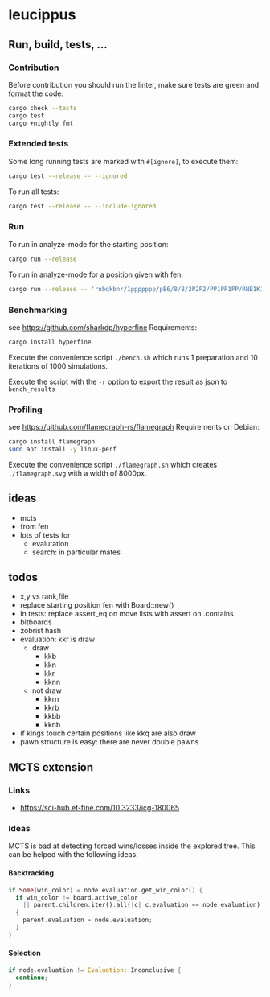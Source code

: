 # leucippus

## Run, build, tests, ...

### Contribution

Before contribution you should run the linter, make sure tests are green and
format the code:

```sh
cargo check --tests
cargo test
cargo +nightly fmt
```

### Extended tests

Some long running tests are marked with `#[ignore]`, to execute them:

```sh
cargo test --release -- --ignored
```

To run all tests:

```sh
cargo test --release -- --include-ignored
```

### Run

To run in analyze-mode for the starting position:

```sh
cargo run --release
```

To run in analyze-mode for a position given with fen:

```sh
cargo run --release -- 'rnbqkbnr/1ppppppp/pB6/8/8/2P2P2/PP1PP1PP/RNB1K1NR b KQkq - 0 1'
```

### Benchmarking

see https://github.com/sharkdp/hyperfine
Requirements:

```sh
cargo install hyperfine
```

Execute the convenience script `./bench.sh` which runs 1 preparation and 10
iterations of 1000 simulations.

Execute the script with the `-r` option to export the result as json to
`bench_results`

### Profiling

see https://github.com/flamegraph-rs/flamegraph
Requirements on Debian:

```sh
cargo install flamegraph
sudo apt install -y linux-perf
```

Execute the convenience script `./flamegraph.sh`
which creates `./flamegraph.svg` with a width of 8000px.

## ideas

- mcts
- from fen
- lots of tests for
  - evalutation
  - search: in particular mates

## todos

- x,y vs rank,file
- replace starting position fen with Board::new()
- in tests: replace assert_eq on move lists with assert on .contains
- bitboards
- zobrist hash
- evaluation: kkr is draw
  - draw
    - kkb
    - kkn
    - kkr
    - kknn
  - not draw
    - kkrn
    - kkrb
    - kkbb
    - kknb
- if kings touch certain positions like kkq are also draw
- pawn structure is easy: there are never double pawns

## MCTS extension

### Links

- https://sci-hub.et-fine.com/10.3233/icg-180065

### Ideas

MCTS is bad at detecting forced wins/losses inside the explored tree. This can
be helped with the following ideas.

#### Backtracking

```rs
if Some(win_color) = node.evaluation.get_win_color() {
  if win_color != board.active_color
    || parent.children.iter().all(|c| c.evaluation == node.evaluation)
  {
    parent.evaluation = node.evaluation;
  }
}
```

#### Selection

```rs
if node.evaluation != Evaluation::Inconclusive {
  continue;
}
```
